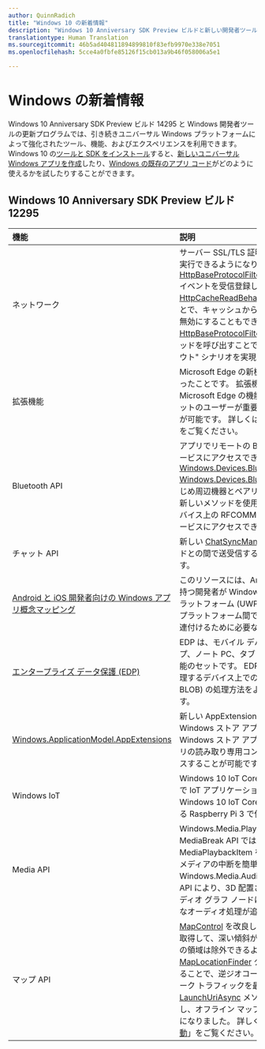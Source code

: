 ```yaml
---
author: QuinnRadich
title: "Windows 10 の新着情報"
description: "Windows 10 Anniversary SDK Preview ビルドと新しい開発者ツールを使うと、新しいユニバーサル Windows プラットフォームによって強化されたツール、機能、そしてエクスペリエンスが利用できます。"
translationtype: Human Translation
ms.sourcegitcommit: 46b5ad404811894899810f83efb9970e338e7051
ms.openlocfilehash: 5cce4a0fbfe85126f15cb013a9b46f058006a5e1

---
```


# Windows の新着情報

Windows 10 Anniversary SDK Preview ビルド 14295 と Windows 開発者ツールの更新プログラムでは、引き続きユニバーサル Windows プラットフォームによって強化されたツール、機能、およびエクスペリエンスを利用できます。 Windows 10 の[ツールと SDK をインストール](https://developer.microsoft.com/en-us/windows/downloads#_blank)すると、[新しいユニバーサル Windows アプリを作成](https://msdn.microsoft.com/library/windows/apps/bg124288)したり、[Windows の既存のアプリ コード](https://msdn.microsoft.com/library/windows/apps/mt238321)がどのように使えるかを試したりすることができます。

## Windows 10 Anniversary SDK Preview ビルド 12295

機能 | 説明
 :---- | :----
ネットワーク | サーバー SSL/TLS 証明書に対して独自のカスタム検証を実行できるようになりました。これを行うには、[HttpBaseProtocolFilter.ServerCustomValidationRequest](https://msdn.microsoft.com/library/windows/apps/windows.web.http.filters.httpbaseprotocolfilter.aspx#_blank) イベントを受信登録します。 HTTP 要求で [HttpCacheReadBehavior.NoCache](https://msdn.microsoft.com/library/windows/apps/windows.web.http.filters.httpcachereadbehavior.aspx#_blank) 列挙値を指定することで、キャッシュからの HTTP 応答の読み取りを完全に無効にすることもできます。 [HttpBaseProtocolFilter.ClearAuthenticationCache](https://msdn.microsoft.com/library/windows/apps/windows.web.http.filters.httpbaseprotocolfilter.aspx#_blank) メソッドを呼び出すことで、認証資格情報を消去して "ログアウト" シナリオを実現できるようになりました。
拡張機能 | Microsoft Edge の新機能は、拡張機能を使えるようになったことです。 拡張機能を使用すると、ユーザーは Microsoft Edge の機能を拡張できるようになり、ターゲットのユーザーが重要視するニッチな機能を提供することが可能です。 詳しくは、[拡張機能に関するドキュメント](https://developer.microsoft.com/en-us/microsoft-edge/platform/documentation/extensions/#_blank)をご覧ください。
Bluetooth API | アプリでリモートの Bluetooth 周辺機器の RFCOMM サービスにアクセスできるようになりました。これには、[Windows.Devices.Bluetooth and Windows.Devices.Bluetooth.Rfcomm](https://msdn.microsoft.com/library/windows/apps/windows.devices.bluetooth.aspx#_blank) を使用し、あらかじめ周辺機器とペアリングしておく必要はありません。 新しいメソッドを使用すると、ペアリングされていないデバイス上の RFCOMM サービスをアプリで検索し、そのサービスにアクセスできます。
チャット API | 新しい [ChatSyncManager](https://msdn.microsoft.com/library/windows/apps/mt414181.aspx#_blank) クラスを使用すると、クラウドとの間で送受信するテキスト メッセージを同期できます。
[Android と iOS 開発者向けの Windows アプリ概念マッピング](https://msdn.microsoft.com/windows/uwp/porting/android-ios-uwp-map#_blank) | このリソースには、Android や iOS のスキルとコードを持つ開発者が Windows 10 とユニバーサル Windows プラットフォーム (UWP) に移行する場合に、それら 3 つのプラットフォーム間でプラットフォームの機能と知識を関連付けるために必要なすべての情報が含まれています。
[エンタープライズ データ保護 (EDP)](https://msdn.microsoft.com/windows/uwp/enterprise/edp-hub?branch=build2016#_blank) | EDP は、モバイル デバイス管理 (MDM) 用にデスクトップ、ノート PC、タブレット、および電話に搭載された機能のセットです。 EDP を使用すると、企業は、自社で管理するデバイス上でのデータ (企業のファイルやデータ BLOB) の処理方法をより詳しく制御できるようになります。
[Windows.ApplicationModel.AppExtensions](https://msdn.microsoft.com/library/windows/apps/windows.applicationmodel.appextensions.aspx#_blank) | 新しい AppExtensions 名前空間を使用すると、他の Windows ストア アプリから提供されるコンテンツを、Windows ストア アプリでホストできます。 それらのアプリの読み取り専用コンテンツを検出、列挙、およびアクセスすることが可能です。
Windows IoT | Windows 10 IoT Core を使うと、使い慣れた Windows で IoT アプリケーションを作成できます。現在、Windows 10 IoT Core は最新の Raspberry Pi ボードである Raspberry Pi 3 で使用できます。
Media API | Windows.Media.Playback 名前空間の新しい MediaBreak API では、MediaSource と MediaPlaybackItem を使ってメディアを再生する場合にメディアの中断を簡単にスケジュールして管理できます。 Windows.Media.Audio 名前空間の新しい AudioGraph API により、3D 配置されたエミッターとリスナーをオーディオ グラフ ノードに割り当てることのできる、空間的なオーディオ処理が追加されています。
マップ API | [MapControl](https://msdn.microsoft.com/library/windows/apps/windows.ui.xaml.controls.maps.mapcontrol.aspx#_blank) を改良し、開発者はカメラ周辺の表示領域を取得して、深い傾斜があるビューで遠く離れた地平線近くの領域は除外できるようになりました。 拡張した [MapLocationFinder](https://msdn.microsoft.com/library/windows/apps/windows.services.maps.maplocationfinder.aspx#_blank) クラスにより、必要な精度を指定することで、逆ジオコーディングを実行する場合にネットワーク トラフィックを最適化できます。 また、[LaunchUriAsync](https://msdn.microsoft.com/library/windows/apps/hh701480.aspx#_blank) メソッドを使用して緯度と経度を指定し、オフライン マップのダウンロードを利用できるようになりました。 詳しくは、「[Windows マップ アプリの起動](https://msdn.microsoft.com/windows/uwp/launch-resume/launch-maps-app#_blank)」をご覧ください。



<!--HONumber=Jun16_HO4-->


